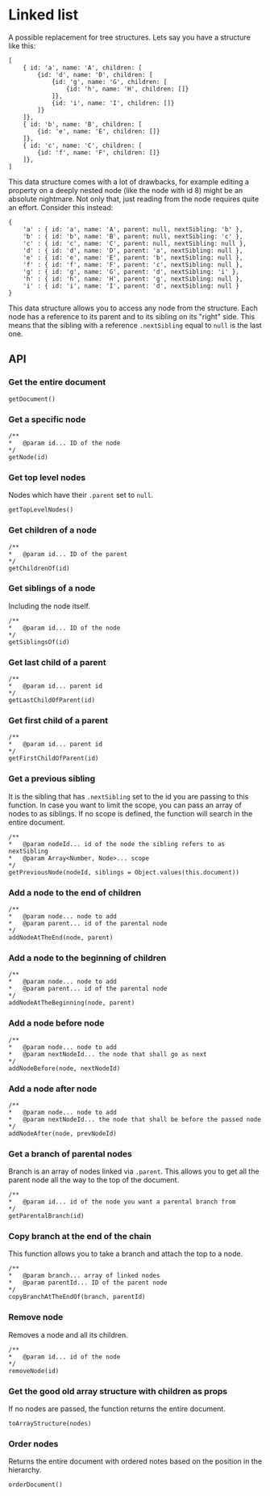 # Linked list
A possible replacement for tree structures. Lets say you have a structure like this:

	[
		{ id: 'a', name: 'A', children: [
			{id: 'd', name: 'D', children: [
				{id: 'g', name: 'G', children: [
					{id: 'h', name: 'H', children: []}
				]},
				{id: 'i', name: 'I', children: []}
			]}
		]},
		{ id: 'b', name: 'B', children: [
			{id: 'e', name: 'E', children: []}
		]},
		{ id: 'c', name: 'C', children: [
			{id: 'f', name: 'F', children: []}
		]},
	]
	
This data structure comes with a lot of drawbacks, for example editing a property on a deeply nested node (like the node with id 8) might be an absolute nightmare. Not only that, just reading from the node requires quite an effort. Consider this instead:

	{
		'a' : { id: 'a', name: 'A', parent: null, nextSibling: 'b' },
		'b' : { id: 'b', name: 'B', parent: null, nextSibling: 'c' },
		'c' : { id: 'c', name: 'C', parent: null, nextSibling: null },
		'd' : { id: 'd', name: 'D', parent: 'a', nextSibling: null },
		'e' : { id: 'e', name: 'E', parent: 'b', nextSibling: null },
		'f' : { id: 'f', name: 'F', parent: 'c', nextSibling: null },
		'g' : { id: 'g', name: 'G', parent: 'd', nextSibling: 'i' },
		'h' : { id: 'h', name: 'H', parent: 'g', nextSibling: null },
		'i' : { id: 'i', name: 'I', parent: 'd', nextSibling: null }
	}
	
This data structure allows you to access any node from the structure. Each node has a reference to its parent and to its sibling on its "right" side. This means that the sibling with a reference `.nextSibling` equal to `null` is the last one.

## API

### Get the entire document
	getDocument()
	
### Get a specific node
	
	/**
	*	@param id... ID of the node
	*/
	getNode(id)
	
### Get top level nodes
Nodes which have their `.parent` set to `null`.

	getTopLevelNodes()
	
### Get children of a node

	/**
	*	@param id... ID of the parent
	*/
	getChildrenOf(id)
	
### Get siblings of a node
Including the node itself.
	
	/**
	*	@param id... ID of the node
	*/
	getSiblingsOf(id)
	
### Get last child of a parent

	/**
	*	@param id... parent id
	*/
	getLastChildOfParent(id)
	
### Get first child of a parent

	/**
	*	@param id... parent id
	*/
	getFirstChildOfParent(id)
	
### Get a previous sibling
It is the sibling that has `.nextSibling` set to the id you are passing to this function. In case you want to limit the scope, you can pass an array of nodes to as siblings. If no scope is defined, the function will search in the entire document.
	
	/**
	*	@param nodeId... id of the node the sibling refers to as nextSibling
	* 	@param Array<Number, Node>... scope
	*/
	getPreviousNode(nodeId, siblings = Object.values(this.document))
	
### Add a node to the end of children

	/**
	*	@param node... node to add
	* 	@param parent... id of the parental node
	*/	
	addNodeAtTheEnd(node, parent)
	
### Add a node to the beginning of children
	
	/**
	*	@param node... node to add
	* 	@param parent... id of the parental node
	*/	
	addNodeAtTheBeginning(node, parent)
	
### Add a node before node
	
	/**
	*	@param node... node to add
	*	@param nextNodeId... the node that shall go as next
	*/
	addNodeBefore(node, nextNodeId)
	
### Add a node after node
	
	/**
	*	@param node... node to add
	*	@param nextNodeId... the node that shall be before the passed node
	*/
	addNodeAfter(node, prevNodeId)
	
### Get a branch of parental nodes
Branch is an array of nodes linked via `.parent`. This allows you to get all the parent node all the way to the top of the document.
	
	/**
	*	@param id... id of the node you want a parental branch from
	*/
	getParentalBranch(id)
	
### Copy branch at the end of the chain
This function allows you to take a branch and attach the top to a node. 
	
	/**
	*	@param branch... array of linked nodes
	*	@param parentId... ID of the parent node
	*/
	copyBranchAtTheEndOf(branch, parentId)
	
### Remove node
Removes a node and all its children.
	
	/**
	*	@param id... id of the node
	*/
	removeNode(id)
	
### Get the good old array structure with children as props
If no nodes are passed, the function returns the entire document.

	toArrayStructure(nodes)

### Order nodes
Returns the entire document with ordered notes based on the position in the hierarchy.

	orderDocument()
